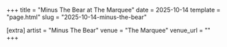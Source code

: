 +++
title = "Minus The Bear at The Marquee"
date = 2025-10-14
template = "page.html"
slug = "2025-10-14-minus-the-bear"

[extra]
artist = "Minus The Bear"
venue = "The Marquee"
venue_url = ""
+++
